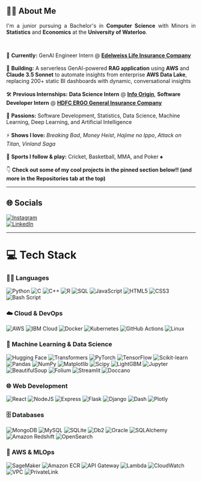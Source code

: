 ## 👨‍💻 About Me

<p align="justify">
I'm a junior pursuing a Bachelor's in <b>Computer Science</b> with Minors in <b>Statistics</b> and <b>Economics</b> at the <b>University of Waterloo</b>.
</p>

<br>

🔭 **Currently:** GenAI Engineer Intern @ [**Edelweiss Life Insurance Company**](https://www.edelweisslife.in/)<br><br>
🌱 **Building:** A serverless GenAI-powered **RAG application** using **AWS** and **Claude 3.5 Sonnet** to automate insights from enterprise **AWS Data Lake**, replacing 200+ static BI dashboards with dynamic, conversational insights<br><br>
🛠️ **Previous Internships:** **Data Science Intern** @ [**Info Origin**](https://www.infoorigin.com/), **Software Developer Intern** @ [**HDFC ERGO General Insurance Company**](https://www.hdfcergo.com/campaigns/all-in-one-product-new?&utm_source=google_search_1&utm_medium=cpc&utm_campaign=AIO_Search_Brand_Neev-Phrase&utm_adgroup=HDFC-ERGO&utm_adid=660499018279&utm_term=hdfc%20ergo%20general%20insurance%20company&utm_network=g&utm_matchtype=p&utm_device=c&utm_location=9062235&utm_sitelink=&utm_placement=&ci=aiogsearch&gad_source=1&gad_campaignid=20229291064&gbraid=0AAAAADy0CuiQrt7iwMiQzcpVrDHguHjkN&gclid=CjwKCAjwyb3DBhBlEiwAqZLe5D4S7Bsczcb_HItskevs7_PvjWIzru1SenmE7aQmJ2JeTwj7-vlw4RoCas0QAvD_BwE)<br><br>
🤝 **Passions:** Software Development, Statistics, Data Science, Machine Learning, Deep Learning, and Artificial Intelligence<br><br>
⚡ **Shows I love:** *Breaking Bad*, *Money Heist*, *Hajime no Ippo*, *Attack on Titan*, *Vinland Saga*<br><br>
🏏 **Sports I follow & play:** Cricket, Basketball, MMA, and Poker ♠️<br><br>
👇 **Check out some of my cool projects in the pinned section below!! (and more in the Repositories tab at the top)**


---

## 🌐 Socials

[![Instagram](https://img.shields.io/badge/Instagram-%23E4405F.svg?logo=Instagram&logoColor=white)](https://instagram.com/kunalmsachdev)  
[![LinkedIn](https://img.shields.io/badge/LinkedIn-%230077B5.svg?logo=linkedin&logoColor=white)](https://linkedin.com/in/kunalsachdev)

---

# 💻 Tech Stack

### 🧑‍💻 Languages
![Python](https://img.shields.io/badge/python-3670A0?style=for-the-badge&logo=python&logoColor=ffdd54) 
![C](https://img.shields.io/badge/c-%2300599C.svg?style=for-the-badge&logo=c&logoColor=white) 
![C++](https://img.shields.io/badge/c++-%2300599C.svg?style=for-the-badge&logo=c%2B%2B&logoColor=white) 
![R](https://img.shields.io/badge/r-%23276DC3.svg?style=for-the-badge&logo=r&logoColor=white) 
![SQL](https://img.shields.io/badge/sql-%2307405e.svg?style=for-the-badge&logo=sqlite&logoColor=white) 
![JavaScript](https://img.shields.io/badge/javascript-%23F7DF1E.svg?style=for-the-badge&logo=javascript&logoColor=black)
![HTML5](https://img.shields.io/badge/html5-%23E34F26.svg?style=for-the-badge&logo=html5&logoColor=white) 
![CSS3](https://img.shields.io/badge/css3-%231572B6.svg?style=for-the-badge&logo=css3&logoColor=white)
![Bash Script](https://img.shields.io/badge/bash_script-%23121011.svg?style=for-the-badge&logo=gnu-bash&logoColor=white)

### ☁️ Cloud & DevOps
![AWS](https://img.shields.io/badge/AWS-232F3E?style=for-the-badge&logo=amazon-aws&logoColor=white)
![IBM Cloud](https://img.shields.io/badge/IBM%20Cloud-1261FE?style=for-the-badge&logo=IBM%20Cloud&logoColor=white)
![Docker](https://img.shields.io/badge/docker-%230db7ed.svg?style=for-the-badge&logo=docker&logoColor=white) 
![Kubernetes](https://img.shields.io/badge/kubernetes-%23326ce5.svg?style=for-the-badge&logo=kubernetes&logoColor=white) 
![GitHub Actions](https://img.shields.io/badge/GitHub%20Actions-2088FF?style=for-the-badge&logo=github-actions&logoColor=white)
![Linux](https://img.shields.io/badge/Linux-FCC624?style=for-the-badge&logo=linux&logoColor=black)

### 🤖 Machine Learning & Data Science
![Hugging Face](https://img.shields.io/badge/HuggingFace-%23FFCA28.svg?style=for-the-badge&logo=huggingface&logoColor=black)
![Transformers](https://img.shields.io/badge/Transformers-%23FF6F00.svg?style=for-the-badge&logo=HuggingFace&logoColor=white)
![PyTorch](https://img.shields.io/badge/PyTorch-%23EE4C2C.svg?style=for-the-badge&logo=PyTorch&logoColor=white)
![TensorFlow](https://img.shields.io/badge/TensorFlow-%23FF6F00.svg?style=for-the-badge&logo=TensorFlow&logoColor=white)
![Scikit-learn](https://img.shields.io/badge/scikit--learn-%23F7931E.svg?style=for-the-badge&logo=scikit-learn&logoColor=white)
![Pandas](https://img.shields.io/badge/pandas-%23150458.svg?style=for-the-badge&logo=pandas&logoColor=white)
![NumPy](https://img.shields.io/badge/numpy-%23013243.svg?style=for-the-badge&logo=numpy&logoColor=white)
![Matplotlib](https://img.shields.io/badge/Matplotlib-%23ffffff.svg?style=for-the-badge&logo=Matplotlib&logoColor=black)
![Scipy](https://img.shields.io/badge/SciPy-%230C55A5.svg?style=for-the-badge&logo=scipy&logoColor=%white)
![LightGBM](https://img.shields.io/badge/LightGBM-%23009688.svg?style=for-the-badge&logo=lightgbm&logoColor=white)
![Jupyter](https://img.shields.io/badge/Jupyter-F37626.svg?style=for-the-badge&logo=Jupyter&logoColor=white)
![BeautifulSoup](https://img.shields.io/badge/BeautifulSoup-%234B8BBE.svg?style=for-the-badge&logo=python&logoColor=white)
![Folium](https://img.shields.io/badge/Folium-%2300599C.svg?style=for-the-badge&logo=leaflet&logoColor=white)
![Streamlit](https://img.shields.io/badge/Streamlit-%23FE4B4B.svg?style=for-the-badge&logo=streamlit&logoColor=white)
![Doccano](https://img.shields.io/badge/Doccano-%23F16529.svg?style=for-the-badge&logo=doccano&logoColor=white)

### 🌐 Web Development
![React](https://img.shields.io/badge/react-%2361DAFB.svg?style=for-the-badge&logo=react&logoColor=black)
![NodeJS](https://img.shields.io/badge/node.js-6DA55F?style=for-the-badge&logo=node.js&logoColor=white)
![Express](https://img.shields.io/badge/express-%23000000.svg?style=for-the-badge&logo=express&logoColor=white)
![Flask](https://img.shields.io/badge/Flask-%23000.svg?style=for-the-badge&logo=flask&logoColor=white)
![Django](https://img.shields.io/badge/django-%23092E20.svg?style=for-the-badge&logo=django&logoColor=white)
![Dash](https://img.shields.io/badge/Dash-000000?style=for-the-badge&logo=plotly&logoColor=white)
![Plotly](https://img.shields.io/badge/Plotly-%233F4F75.svg?style=for-the-badge&logo=plotly&logoColor=white)

### 🗄️ Databases
![MongoDB](https://img.shields.io/badge/MongoDB-%234ea94b.svg?style=for-the-badge&logo=mongodb&logoColor=white) 
![MySQL](https://img.shields.io/badge/mysql-4479A1.svg?style=for-the-badge&logo=mysql&logoColor=white) 
![SQLite](https://img.shields.io/badge/sqlite-%2307405e.svg?style=for-the-badge&logo=sqlite&logoColor=white) 
![Db2](https://img.shields.io/badge/IBM%20Db2-%23000000.svg?style=for-the-badge&logo=ibm&logoColor=white)
![Oracle](https://img.shields.io/badge/Oracle-F80000?style=for-the-badge&logo=oracle&logoColor=white)
![SQLAlchemy](https://img.shields.io/badge/SQLAlchemy-%23d71f00.svg?style=for-the-badge&logo=sqlalchemy&logoColor=white)
![Amazon Redshift](https://img.shields.io/badge/Amazon%20Redshift-8C4FFF?style=for-the-badge&logo=amazon-redshift&logoColor=white)
![OpenSearch](https://img.shields.io/badge/OpenSearch-005EB8?style=for-the-badge&logo=opensearch&logoColor=white)

### 🧠 AWS & MLOps
![SageMaker](https://img.shields.io/badge/Amazon%20SageMaker-0F253F?style=for-the-badge&logo=amazon-aws&logoColor=white)
![Amazon ECR](https://img.shields.io/badge/Amazon%20ECR-FF9900?style=for-the-badge&logo=amazonaws&logoColor=white)
![API Gateway](https://img.shields.io/badge/Amazon%20API%20Gateway-FF4F8B?style=for-the-badge&logo=amazonaws&logoColor=white)
![Lambda](https://img.shields.io/badge/AWS%20Lambda-FF9900?style=for-the-badge&logo=aws-lambda&logoColor=white)
![CloudWatch](https://img.shields.io/badge/AWS%20CloudWatch-FF4F8B?style=for-the-badge&logo=amazonaws&logoColor=white)
![VPC](https://img.shields.io/badge/AWS%20VPC-232F3E?style=for-the-badge&logo=amazon-aws&logoColor=white)
![PrivateLink](https://img.shields.io/badge/AWS%20PrivateLink-232F3E?style=for-the-badge&logo=amazon-aws&logoColor=white)
